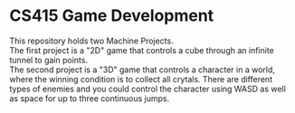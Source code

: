 # CS415 Game Development

This repository holds two Machine Projects.    
The first project is a "2D" game that controls a cube through an infinite tunnel to gain points.    
The second project is a "3D" game that controls a character in a world, where the winning condition is to collect all crytals. There are different types of enemies and you could control the character using WASD as well as space for up to three continuous jumps.
